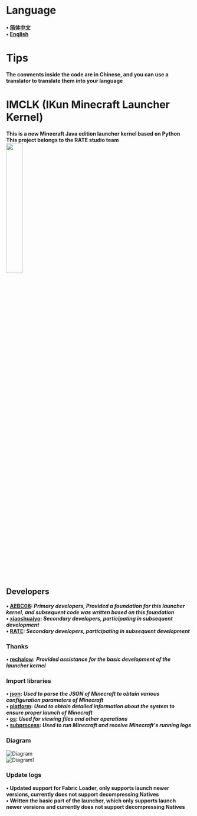 # Language
**• [简体中文](https://github.com/AEBC08/IMCLK/blob/main/README.md)  
• [English](https://github.com/AEBC08/IMCLK/blob/main/README_English.md)**
# Tips
**The comments inside the code are in Chinese, and you can use a translator to translate them into your language**
# IMCLK (IKun Minecraft Launcher Kernel)
**This is a new Minecraft Java edition launcher kernel based on Python  
This project belongs to the RATE studio team**  
<img src="https://github.com/AEBC08/IMCLK/blob/main/RATEstudio_logio/RATEstudio.png" width="30%" height="30%">
## Developers
**• [AEBC08](https://github.com/AEBC08): _Primary developers, Provided a foundation for this launcher kernel, and subsequent code was written based on this foundation_  
• [xiaoshuaiyo](https://github.com/xiaoshuaiyo): _Secondary developers, participating in subsequent development_  
• [RATE](https://github.com/e2662020): _Secondary developers, participating in subsequent development_**
### Thanks
**• [rechalow](https://github.com/rechalow):** ***Provided assistance for the basic development of the launcher kernel***
### Import libraries
**• [json](https://docs.python.org/3/library/json.html): _Used to parse the JSON of Minecraft to obtain various configuration parameters of Minecraft_  
• [platform](https://docs.python.org/3/library/platform.html): _Used to obtain detailed information about the system to ensure proper launch of Minecraft_  
• [os](https://docs.python.org/3/library/os.html): _Used for viewing files and other operations_  
• [subprocess](https://docs.python.org/3/library/subprocess.html): _Used to run Minecraft and receive Minecraft's running logs_**
### Diagram
![Diagram](https://github.com/AEBC08/IMCLK/blob/main/Diagram/Diagram.png)  
![Diagram1](https://github.com/AEBC08/IMCLK/blob/main/Diagram/Diagram1.png)
### Update logs
**• Updated support for Fabric Loader, only supports launch newer versions, currently does not support decompressing Natives  
• Written the basic part of the launcher, which only supports launch newer versions and currently does not support decompressing Natives**
